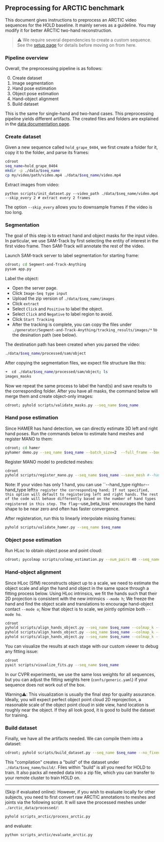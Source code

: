 
## Preprocessing for ARCTIC benchmark

This document gives instructions to preprocess an ARCTIC video sequences for the HOLD baseline. It mainly serves as a guideline. You may modify it for better ARCTIC two-hand reconstruction. 

> ⚠️ We require several dependencies to create a custom sequence. See the [setup page](setup.md) for details before moving on from here. 

### Pipeline overview

Overall, the preprocessing pipeline is as follows:

0. Create dataset
1. Image segmentation
2. Hand pose estimation
3. Object pose estimation
4. Hand-object alignment
5. Build dataset

This is the same for single-hand and two-hand cases. This preprocessing pipeline yields different artifacts. The created files and folders are explained in the [data documentation page](data_doc.md).

### Create dataset

Given a new sequence called `hold_grape_0404`, we first create a folder for it, copy it to the folder, and parse its frames:

```bash
cdroot
seq_name=hold_grape_0404
mkdir -p ./data/$seq_name
cp my/video/path/video.mp4 ./data/$seq_name/video.mp4
```

Extract images from video: 

```
python scripts/init_dataset.py --video_path ./data/$seq_name/video.mp4 --skip_every 2 # extract every 2 frames
```

The option `--skip_every` allows you to downsample frames if the video is too long.

### Segmentation

The goal of this step is to extract hand and object masks for the input video. In particular, we use SAM-Track by first selecting the entity of interest in the first video frame. Then SAM-Track will annotate the rest of the video.


Launch SAM-track server to label segmentation for starting frame:

```bash
cdroot; cd Segment-and-Track-Anything
pysam app.py
```

Label the object:

- Open the server page.
- Click `Image-Seq type input`
- Upload the zip version of `./data/$seq_name/images`
- Click `extract`
- Select `Click` and `Positive` to label the object.
- Select `Click` and `Negative` to label region to avoid. 
- Click `Start Tracking`
- After the tracking is complete, you can copy the files under `./generator/Segment-and-Track-Anything/tracking_results/images/*` to the desination path (see below).

The destination path has been created when you parsed the video:

```bash
./data/$seq_name/processed/sam/object
```

After copying the segmentation files, we expect file structure like this:

```bash
➜  cd ./data/$seq_name/processed/sam/object; ls
images_masks
```

Now we repeat the same process to label the hand(s) and save results to the corresponding folder. After you have all masks, the command below will merge them and create object-only images:

```bash
cdroot; pyhold scripts/validate_masks.py --seq_name $seq_name
```

### Hand pose estimation

Since HAMER has hand detection, we can directly estimate 3D left and right hand poses. Run the commands below to estimate hand meshes and register MANO to them:

```bash
cdroot; cd hamer
pyhamer demo.py --seq_name $seq_name --batch_size=2  --full_frame --body_detector regnety
```

Register MANO model to predicted meshes: 

```bash
cdroot
pyhold scripts/register_mano.py --seq_name $seq_name --save_mesh #--hand_type right  --use_beta_loss
```

Note: If your video has only 1 hand, you can use ``--hand_type right` or `--hand_type left` to register the corresponding hand; If not specified, this option will default to registering left and right hands. The rest of the code will behave differently based on the number of hand types registered in this step. The flag `--use_beta_loss` encourages the hand shape to be near zero and often has faster convergence.

After registeration, run this to linearly interpolate missing frames:

```bash
pyhold scripts/validate_hamer.py --seq_name $seq_name
```

### Object pose estimation

Run HLoc to obtain object pose and point cloud:

```bash
cdroot; pycolmap scripts/colmap_estimation.py --num_pairs 40 --seq_name $seq_name
```

### Hand-object alignment

Since HLoc (SfM) reconstructs object up to a scale, we need to estimate the object scale and align the hand and object in the same space through a fitting process below. Using HLoc intrinsics, we fit the hands such that their 2D projection is consistent with the new intrinsics `--mode h`; We freeze the hand and find the object scale and translations to encourage hand-object contact `--mode o`; Now that object is to scale, we jointly optimize both `--mode ho`.

```bash
cdroot
pyhold scripts/align_hands_object.py --seq_name $seq_name --colmap_k --mode h  --is_arctic --config confs/arctic.yaml
pyhold scripts/align_hands_object.py --seq_name $seq_name --colmap_k --mode o  --is_arctic --config confs/arctic.yaml
pyhold scripts/align_hands_object.py --seq_name $seq_name --colmap_k --mode ho  --is_arctic --config confs/arctic.yaml
```

You can visualize the results at each stage with our custom viewer to debug any fitting issue:

```bash
cdroot
pyait scripts/visualize_fits.py --seq_name $seq_name
```

In our CVPR experiments, we use the same loss weights for all sequences, but you can adjust the fitting weights here (`confs/generic.yaml`) if your sequence does not work out of the box.

Warning⚠️: This visualization is usually the final step for quality assurance. Ideally, you will expect perfect object point cloud 2D reprojection, a reasonable scale of the object point cloud in side view, hand location is roughly near the object. If they all look good, it is good to build the dataset for training.

### Build dataset

Finally, we have all the artifacts needed. We can compile them into a dataset: 

```bash
cdroot; pyhold scripts/build_dataset.py --seq_name $seq_name --no_fixed_shift --rebuild
```

This "compilation" creates a "build" of the dataset under `./data/$seq_name/build/`. Files within "build" is all you need for HOLD to train. It also packs all needed data into a zip file, which you can transfer to your remote cluster to train HOLD on.

---

(Skip if evaluated online): However, if you wish to evaluate locally for other subjects, you need to first convert raw ARCTIC annotations to meshes and joints via the following script. It will save the processed meshes under `./arctic_data/processed/`:

```bash
pyhold scripts_arctic/process_arctic.py
```

and evaluate:

```bash
python scripts_arctic/evaluate_arctic.py 
```

